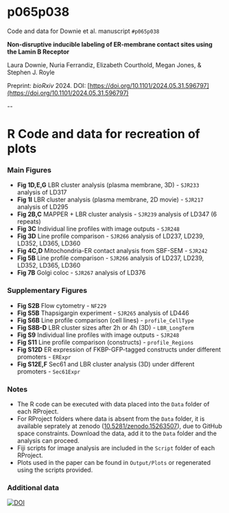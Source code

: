# p065p038

Code and data for Downie et al. manuscript `#p065p038`

**Non-disruptive inducible labeling of ER-membrane contact sites using the Lamin B Receptor**

Laura Downie, Nuria Ferrandiz, Elizabeth Courthold, Megan Jones, & Stephen J. Royle

Preprint: *bioRxiv* 2024. DOI: [https://doi.org/10.1101/2024.05.31.596797](https://doi.org/10.1101/2024.05.31.596797)

--

# R Code and data for recreation of plots

### Main Figures

- **Fig 1D,E,G** LBR cluster analysis (plasma membrane, 3D) - `SJR233` analysis of LD317
- **Fig 1I** LBR cluster analysis (plasma membrane, 2D movie) - `SJR217` analysis of LD295
- **Fig 2B,C** MAPPER + LBR cluster analysis - `SJR239` analysis of LD347 (6 repeats)
- **Fig 3C** Individual line profiles with image outputs - `SJR248`
- **Fig 3D** Line profile comparison - `SJR266` analysis of LD237, LD239, LD352, LD365, LD360
- **Fig 4C,D** Mitochondria-ER contact analysis from SBF-SEM - `SJR242`
- **Fig 5B** Line profile comparison - `SJR266` analysis of LD237, LD239, LD352, LD365, LD360
- **Fig 7B** Golgi coloc - `SJR267` analysis of LD376

### Supplementary Figures

- **Fig S2B** Flow cytometry - `NF229`
- **Fig S5B** Thapsigargin experiment - `SJR265` analysis of LD446
- **Fig S6B** Line profile comparison (cell lines) - `profile_CellType`
- **Fig S8B-D** LBR cluster sizes after 2h or 4h (3D) - `LBR_LongTerm`
- **Fig S9** Individual line profiles with image outputs - `SJR248`
- **Fig S11** Line profile comparison (constructs) - `profile_Regions`
- **Fig S12D** ER expression of FKBP-GFP-tagged constructs under different promoters - `ERExpr`
- **Fig S12E,F** Sec61 and LBR cluster analysis (3D) under different promoters - `Sec61Expr`


### Notes

- The R code can be executed with data placed into the `Data` folder of each RProject.
- For RProject folders where data is absent from the `Data` folder, it is available seprately at zenodo ([10.5281/zenodo.15263507](https://doi.org/10.5281/zenodo.15263507)), due to GitHub space constraints. Download the data, add it to the `Data` folder and the analysis can proceed.
- Fiji scripts for image analysis are included in the `Script` folder of each RProject.
- Plots used in the paper can be found in `Output/Plots` or regenerated using the scripts provided.


### Additional data

[![DOI](https://zenodo.org/badge/DOI/10.5281/zenodo.15263507.svg)](https://doi.org/10.5281/zenodo.15263507)

